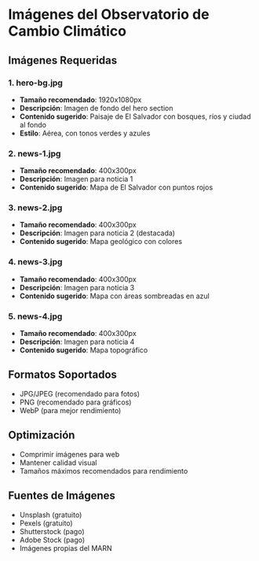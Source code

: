 # Imágenes del Observatorio de Cambio Climático

## Imágenes Requeridas

### 1. hero-bg.jpg
- **Tamaño recomendado**: 1920x1080px
- **Descripción**: Imagen de fondo del hero section
- **Contenido sugerido**: Paisaje de El Salvador con bosques, ríos y ciudad al fondo
- **Estilo**: Aérea, con tonos verdes y azules

### 2. news-1.jpg
- **Tamaño recomendado**: 400x300px
- **Descripción**: Imagen para noticia 1
- **Contenido sugerido**: Mapa de El Salvador con puntos rojos

### 3. news-2.jpg
- **Tamaño recomendado**: 400x300px
- **Descripción**: Imagen para noticia 2 (destacada)
- **Contenido sugerido**: Mapa geológico con colores

### 4. news-3.jpg
- **Tamaño recomendado**: 400x300px
- **Descripción**: Imagen para noticia 3
- **Contenido sugerido**: Mapa con áreas sombreadas en azul

### 5. news-4.jpg
- **Tamaño recomendado**: 400x300px
- **Descripción**: Imagen para noticia 4
- **Contenido sugerido**: Mapa topográfico

## Formatos Soportados
- JPG/JPEG (recomendado para fotos)
- PNG (recomendado para gráficos)
- WebP (para mejor rendimiento)

## Optimización
- Comprimir imágenes para web
- Mantener calidad visual
- Tamaños máximos recomendados para rendimiento

## Fuentes de Imágenes
- Unsplash (gratuito)
- Pexels (gratuito)
- Shutterstock (pago)
- Adobe Stock (pago)
- Imágenes propias del MARN 